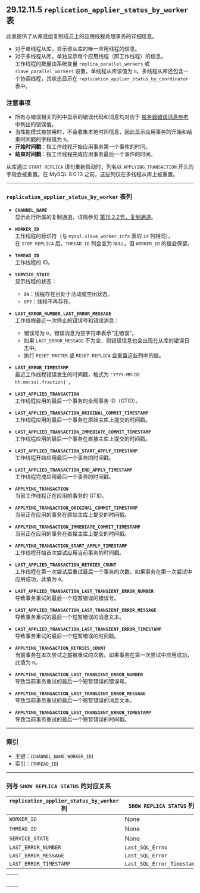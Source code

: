 ## 29.12.11.5 `replication_applier_status_by_worker` 表

此表提供了从库或组复制成员上的应用线程处理事务的详细信息。  
- 对于单线程从库，显示该从库的唯一应用线程的信息。  
- 对于多线程从库，单独显示每个应用线程（即工作线程）的信息。  
工作线程的数量由系统变量 `replica_parallel_workers` 或 `slave_parallel_workers` 设置，单线程从库该值为 `0`。多线程从库还包含一个协调线程，其状态显示在 `replication_applier_status_by_coordinator` 表中。

### 注意事项

- 所有与错误相关的列中显示的错误代码和消息均对应于 [服务器错误消息参考](#server-error-message-reference) 中列出的错误值。
- 当性能模式被禁用时，不会收集本地时间信息，因此显示应用事务的开始和结束时间戳的字段值为 `0`。
- **开始时间戳**：指工作线程开始应用事务第一个事件的时间。  
- **结束时间戳**：指工作线程完成应用事务最后一个事件的时间。

从库通过 `START REPLICA` 语句重新启动时，列名以 `APPLYING_TRANSACTION` 开头的字段会被重置。在 MySQL 8.0.13 之前，这些列仅在多线程从库上被重置。

---

### `replication_applier_status_by_worker` 表列

- **`CHANNEL_NAME`**  
  显示此行所属的复制通道。详情参见 [第19.2.2节，复制通道](#1922)。

- **`WORKER_ID`**  
  工作线程的标识符（与 `mysql.slave_worker_info` 表的 `id` 列相同）。  
  在 `STOP REPLICA` 后，`THREAD_ID` 列会变为 `NULL`，但 `WORKER_ID` 的值会保留。

- **`THREAD_ID`**  
  工作线程的 ID。

- **`SERVICE_STATE`**  
  显示线程的状态：
  - `ON`：线程存在且处于活动或空闲状态。
  - `OFF`：线程不再存在。

- **`LAST_ERROR_NUMBER`, `LAST_ERROR_MESSAGE`**  
  工作线程最近一次停止的错误号和错误消息：
  - 错误号为 `0`，错误消息为空字符串表示“无错误”。
  - 如果 `LAST_ERROR_MESSAGE` 不为空，则错误信息也会出现在从库的错误日志中。
  - 执行 `RESET MASTER` 或 `RESET REPLICA` 会重置这些列中的值。

- **`LAST_ERROR_TIMESTAMP`**  
  最近工作线程错误发生的时间戳，格式为 `'YYYY-MM-DD hh:mm:ss[.fraction]'`。

- **`LAST_APPLIED_TRANSACTION`**  
  工作线程应用的最后一个事务的全局事务 ID（GTID）。

- **`LAST_APPLIED_TRANSACTION_ORIGINAL_COMMIT_TIMESTAMP`**  
  工作线程应用的最后一个事务在原始主库上提交的时间戳。

- **`LAST_APPLIED_TRANSACTION_IMMEDIATE_COMMIT_TIMESTAMP`**  
  工作线程应用的最后一个事务在直接主库上提交的时间戳。

- **`LAST_APPLIED_TRANSACTION_START_APPLY_TIMESTAMP`**  
  工作线程开始应用最后一个事务的时间戳。

- **`LAST_APPLIED_TRANSACTION_END_APPLY_TIMESTAMP`**  
  工作线程完成应用最后一个事务的时间戳。

- **`APPLYING_TRANSACTION`**  
  当前工作线程正在应用的事务的 GTID。

- **`APPLYING_TRANSACTION_ORIGINAL_COMMIT_TIMESTAMP`**  
  当前正在应用的事务在原始主库上提交的时间戳。

- **`APPLYING_TRANSACTION_IMMEDIATE_COMMIT_TIMESTAMP`**  
  当前正在应用的事务在直接主库上提交的时间戳。

- **`APPLYING_TRANSACTION_START_APPLY_TIMESTAMP`**  
  工作线程开始首次尝试应用当前事务的时间戳。

- **`LAST_APPLIED_TRANSACTION_RETRIES_COUNT`**  
  工作线程在第一次尝试后重试最后一个事务的次数。如果事务在第一次尝试中应用成功，此值为 `0`。

- **`LAST_APPLIED_TRANSACTION_LAST_TRANSIENT_ERROR_NUMBER`**  
  导致事务重试的最后一个短暂错误的错误号。

- **`LAST_APPLIED_TRANSACTION_LAST_TRANSIENT_ERROR_MESSAGE`**  
  导致事务重试的最后一个短暂错误的消息文本。

- **`LAST_APPLIED_TRANSACTION_LAST_TRANSIENT_ERROR_TIMESTAMP`**  
  导致事务重试的最后一个短暂错误的时间戳。

- **`APPLYING_TRANSACTION_RETRIES_COUNT`**  
  当前事务在本次尝试之前被重试的次数。如果事务在第一次尝试中应用成功，此值为 `0`。

- **`APPLYING_TRANSACTION_LAST_TRANSIENT_ERROR_NUMBER`**  
  导致当前事务重试的最后一个短暂错误的错误号。

- **`APPLYING_TRANSACTION_LAST_TRANSIENT_ERROR_MESSAGE`**  
  导致当前事务重试的最后一个短暂错误的消息文本。

- **`APPLYING_TRANSACTION_LAST_TRANSIENT_ERROR_TIMESTAMP`**  
  导致当前事务重试的最后一个短暂错误的时间戳。

---

### 索引

- 主键：(`CHANNEL_NAME`, `WORKER_ID`)  
- 索引：(`THREAD_ID`)

---

### 列与 `SHOW REPLICA STATUS` 的对应关系

| `replication_applier_status_by_worker` 列 | `SHOW REPLICA STATUS` 列   |
| ----------------------------------------- | -------------------------- |
| `WORKER_ID`                               | None                       |
| `THREAD_ID`                               | None                       |
| `SERVICE_STATE`                           | None                       |
| `LAST_ERROR_NUMBER`                       | `Last_SQL_Errno`           |
| `LAST_ERROR_MESSAGE`                      | `Last_SQL_Error`           |
| `LAST_ERROR_TIMESTAMP`                    | `Last_SQL_Error_Timestamp` |

|      |      |
| ---- | ---- |
|      |      |
|      |      |
|      |      |
|      |      |
|      |      |